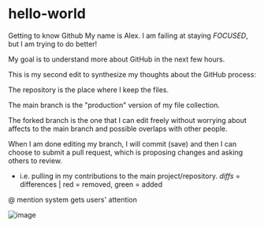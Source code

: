 # hello-world
Getting to know Github
My name is Alex. I am failing at staying *FOCUSED*, but I am trying to do better!

My goal is to understand more about GitHub in the next few hours. 

This is my second edit to synthesize my thoughts about the GitHub process:

The repository is the place where I keep the files. 

The main branch is the "production" version of my file collection. 

The forked branch is the one that I can edit freely without worrying about affects to the main branch and possible overlaps with other people. 

When I am done editing my branch, I will commit (save) and then I can choose to submit a pull request, which is proposing changes and asking others to review.
- i.e. pulling in my contributions to the main project/repository. 
*diffs* = differences | red = removed, green = added

@ mention system gets users' attention


![image](https://user-images.githubusercontent.com/48767943/116450776-b17fcb80-a829-11eb-8643-b60a3aae0494.png)
